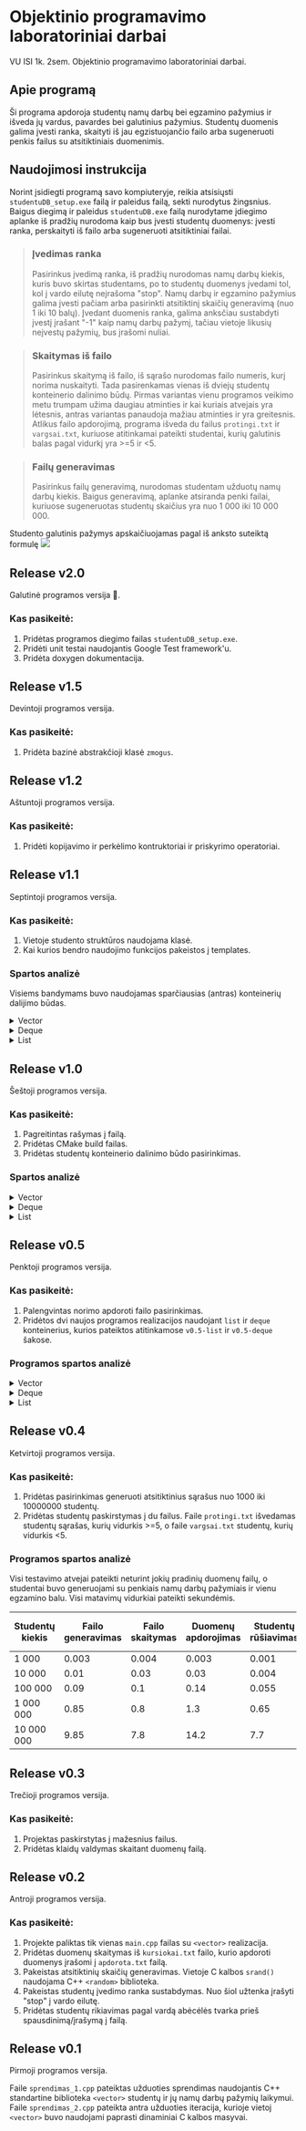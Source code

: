 # Objektinio programavimo laboratoriniai darbai

VU ISI 1k. 2sem. Objektinio programavimo laboratoriniai darbai.

## Apie programą

Ši programa apdoroja studentų namų darbų bei egzamino pažymius ir išveda jų vardus, pavardes bei galutinius pažymius. Studentų duomenis galima įvesti ranka, skaityti iš jau egzistuojančio failo arba sugeneruoti penkis failus su atsitiktiniais duomenimis.

## Naudojimosi instrukcija

Norint įsidiegti programą savo kompiuteryje, reikia atsisiųsti `studentuDB_setup.exe` failą ir paleidus failą, sekti nurodytus žingsnius. Baigus diegimą ir paleidus `studentuDB.exe` failą nurodytame įdiegimo aplanke iš pradžių nurodoma kaip bus įvesti studentų duomenys: įvesti ranka, perskaityti iš failo arba sugeneruoti atsitiktiniai failai.

> ### Įvedimas ranka
>
> Pasirinkus įvedimą ranka, iš pradžių nurodomas namų darbų kiekis, kuris buvo skirtas studentams, po to studentų duomenys įvedami tol, kol į vardo eilutę neįrašoma "stop". Namų darbų ir egzamino pažymius galima įvesti pačiam arba pasirinkti atsitiktinį skaičių generavimą (nuo 1 iki 10 balų). Įvedant duomenis ranka, galima anksčiau sustabdyti įvestį įrašant "-1" kaip namų darbų pažymį, tačiau vietoje likusių neįvestų pažymių, bus įrašomi nuliai.

> ### Skaitymas iš failo
>
> Pasirinkus skaitymą iš failo, iš sąrašo nurodomas failo numeris, kurį norima nuskaityti. Tada pasirenkamas vienas iš dviejų studentų konteinerio dalinimo būdų. Pirmas variantas vienu programos veikimo metu trumpam užima daugiau atminties ir kai kuriais atvejais yra lėtesnis, antras variantas panaudoja mažiau atminties ir yra greitesnis. Atlikus failo apdorojimą, programa išveda du failus `protingi.txt` ir `vargsai.txt`, kuriuose atitinkamai pateikti studentai, kurių galutinis balas pagal vidurkį yra >=5 ir <5.

> ### Failų generavimas
>
> Pasirinkus failų generavimą, nurodomas studentam užduotų namų darbų kiekis. Baigus generavimą, aplanke atsiranda penki failai, kuriuose sugeneruotas studentų skaičius yra nuo 1 000 iki 10 000 000.

Studento galutinis pažymys apskaičiuojamas pagal iš anksto suteiktą formulę
![](https://latex.codecogs.com/svg.image?G%20=%200.4%20*%20\frac{\sum_{i=1}^{n}nd_{i}}{n}%20+%200.6%20*%20egz)

## Release v2.0

Galutinė programos versija 🎉.

### Kas pasikeitė:

1. Pridėtas programos diegimo failas `studentuDB_setup.exe`.
2. Pridėti unit testai naudojantis Google Test framework'u.
3. Pridėta doxygen dokumentacija.

## Release v1.5

Devintoji programos versija.

### Kas pasikeitė:

1. Pridėta bazinė abstrakčioji klasė `zmogus`.

## Release v1.2

Aštuntoji programos versija.

### Kas pasikeitė:

1. Pridėti kopijavimo ir perkėlimo kontruktoriai ir priskyrimo operatoriai.

## Release v1.1

Septintoji programos versija.

### Kas pasikeitė:

1. Vietoje studento struktūros naudojama klasė.
2. Kai kurios bendro naudojimo funkcijos pakeistos į templates.

### Spartos analizė

Visiems bandymams buvo naudojamas sparčiausias (antras) konteinerių dalijimo būdas.

<details>
<summary>Vector</summary>

| Optimizavimas   | Studentų kiekis | Failo skaitymas | Duomenų apdorojimas | Studentų rikiavimas | Studentų atskyrimas į dvi grupes | Išvedimas į du failus | Visas programos veikimas |
| --------------- | --------------- | --------------- | ------------------- | ------------------- | -------------------------------- | --------------------- | ------------------------ |
| Be optimizavimo | 100 000         | 0.084           | 0.26                | 0.406               | 0.04                             | 0.11                  | 0.9                      |
|                 | 1 000 000       | 0.839           | 2.42                | 5.17                | 0.41                             | 1.07                  | 9.9                      |
| -O1             | 100 000         | 0.083           | 0.14                | 0.085               | 0.015                            | 0.098                 | 0.42                     |
|                 | 1 000 000       | 0.825           | 1.298               | 1.17                | 0.159                            | 0.858                 | 4.3                      |
| -O2             | 100 000         | 0.085           | 0.135               | 0.08                | 0.014                            | 0.09                  | 0.4                      |
|                 | 1 000 000       | 0.808           | 1.3                 | 1.067               | 0.144                            | 0.875                 | 4.195                    |
| -O3 / class     | 100 000         | 0.084           | 0.136               | 0.079               | 0.014                            | 0.098                 | 0.411                    |
|                 | 1 000 000       | 0.809           | 1.313               | 1.03                | 0.145                            | 0.85                  | 4.15                     |
| -O3 / struct    | 100 000         | 0.1             | 0.14                | 0.055               | 0.061                            | 0.17                  | 0.54                     |
|                 | 1 000 000       | 0.8             | 1.3                 | 0.58                | 0.4 / 0.26                       | 1.1                   | 4.18 / 3.95              |

| Optimizavimas   | .exe failo dydis (KB) |
| --------------- | --------------------- |
| Be optimizavimo | 762                   |
| -O1             | 417                   |
| -O2             | 396                   |
| -O3             | 405                   |

</details>

<details>
<summary>Deque</summary>

| Optimizavimas   | Studentų kiekis | Failo skaitymas | Duomenų apdorojimas | Studentų rikiavimas | Studentų atskyrimas į dvi grupes | Išvedimas į du failus | Visas programos veikimas |
| --------------- | --------------- | --------------- | ------------------- | ------------------- | -------------------------------- | --------------------- | ------------------------ |
| Be optimizavimo | 100 000         | 0.084           | 0.20                | 0.43                | 0.03                             | 0.11                  | 0.86                     |
|                 | 1 000 000       | 0.81            | 2                   | 5.6                 | 0.36                             | 1.14                  | 9.94                     |
| -O1             | 100 000         | 0.085           | 0.123               | 0.115               | 0.015                            | 0.09                  | 0.43                     |
|                 | 1 000 000       | 0.824           | 1.19                | 1.26                | 0.14                             | 0.87                  | 4.28                     |
| -O2             | 100 000         | 0.083           | 0.122               | 0.092               | 0.014                            | 0.1                   | 0.412                    |
|                 | 1 000 000       | 0.812           | 1.193               | 1.2                 | 0.138                            | 0.87                  | 4.2                      |
| -O3             | 100 000         | 0.086           | 0.121               | 0.1                 | 0.014                            | 0.093                 | 0.42                     |
|                 | 1 000 000       | 0.81            | 1.2                 | 1.14                | 0.14                             | 0.86                  | 4.15                     |

| Optimizavimas   | .exe failo dydis (KB) |
| --------------- | --------------------- |
| Be optimizavimo | 673                   |
| -O1             | 410                   |
| -O2             | 395                   |
| -O3             | 403                   |

</details>

<details>
<summary>List</summary>

| Optimizavimas   | Studentų kiekis | Failo skaitymas | Duomenų apdorojimas | Studentų rikiavimas | Studentų atskyrimas į dvi grupes | Išvedimas į du failus | Visas programos veikimas |
| --------------- | --------------- | --------------- | ------------------- | ------------------- | -------------------------------- | --------------------- | ------------------------ |
| Be optimizavimo | 100 000         | 0.086           | 0.21                | 0.078               | 0.057                            | 0.125                 | 0.55                     |
|                 | 1 000 000       | 0.85            | 2.15                | 1.05                | 0.59                             | 1.16                  | 5.8                      |
| -O1             | 100 000         | 0.08            | 0.128               | 0.03                | 0.037                            | 0.09                  | 0.37                     |
|                 | 1 000 000       | 0.82            | 1.24                | 0.52                | 0.36                             | 0.9                   | 3.87                     |
| -O2             | 100 000         | 0.086           | 0.13                | 0.028               | 0.038                            | 0.094                 | 0.377                    |
|                 | 1 000 000       | 0.813           | 1.292               | 0.516               | 0.365                            | 0.904                 | 3.89                     |
| -O3             | 100 000         | 0.085           | 0.125               | 0.029               | 0.037                            | 0.097                 | 0.373                    |
|                 | 1 000 000       | 0.81            | 1.22                | 0.519               | 0.363                            | 0.9                   | 3.8                      |

| Optimizavimas   | .exe failo dydis (KB) |
| --------------- | --------------------- |
| Be optimizavimo | 601                   |
| -O1             | 365                   |
| -O2             | 363                   |
| -O3             | 359                   |

</details>

## Release v1.0

Šeštoji programos versija.

### Kas pasikeitė:

1. Pagreitintas rašymas į failą.
2. Pridėtas CMake build failas.
3. Pridėtas studentų konteinerio dalinimo būdo pasirinkimas.

### Spartos analizė

<details>
<summary>Vector</summary>

| Studentų kiekis | Failo skaitymas | Duomenų apdorojimas | Studentų rikiavimas | Studentų atskyrimas į dvi grupes\* | Išvedimas į du failus | Visas programos veikimas\* |
| --------------- | --------------- | ------------------- | ------------------- | ---------------------------------- | --------------------- | -------------------------- |
| 1 000           | 0.004           | 0.003               | 0.0009              | 0.0006 / 0.0006                    | 0.003                 | 0.011 / 0.011              |
| 10 000          | 0.03            | 0.03                | 0.001               | 0.002 / 0.001                      | 0.014                 | 0.081 / 0.08               |
| 100 000         | 0.1             | 0.14                | 0.055               | 0.04 / 0.027                       | 0.11                  | 0.46 / 0.45                |
| 1 000 000       | 0.8             | 1.3                 | 0.58                | 0.4 / 0.26                         | 1.1                   | 4.18 / 3.95                |
| 10 000 000      | 8.5             | 13.6                | 4.5                 | 3.9 / 3.2                          | 9.5                   | 41.2 / 39.3                |

\* Pateikti du dalinimo variantų rezultatai - pirmas / antras.

</details>

<details>
<summary>Deque</summary>

| Studentų kiekis | Failo skaitymas | Duomenų apdorojimas | Studentų rikiavimas | Studentų atskyrimas į dvi grupes\* | Išvedimas į du failus | Visas programos veikimas\* |
| --------------- | --------------- | ------------------- | ------------------- | ---------------------------------- | --------------------- | -------------------------- |
| 1 000           | 0.001           | 0.002               | 0.0006              | 0.0007 / 0.0008                    | 0.002                 | 0.0065 / 0.0064            |
| 10 000          | 0.012           | 0.016               | 0.0025              | 0.004 / 0.002                      | 0.016                 | 0.05 / 0.048               |
| 100 000         | 0.096           | 0.16                | 0.05                | 0.05 / 0.033                       | 0.11                  | 0.47 / 0.45                |
| 1 000 000       | 0.85            | 1.5                 | 0.62                | 0.51 / 0.3                         | 1.1                   | 4.58 / 4.3                 |
| 10 000 000      | 8.3             | 13.15               | 5.8                 | 5.55 / 3.16                        | 9.4                   | 42.3 / 39.81               |

\* Pateikti du dalinimo variantų rezultatai - pirmas / antras.

</details>

<details>
<summary>List</summary>

| Studentų kiekis | Failo skaitymas | Duomenų apdorojimas | Studentų rikiavimas | Studentų atskyrimas į dvi grupes\* | Išvedimas į du failus | Visas programos veikimas\* |
| --------------- | --------------- | ------------------- | ------------------- | ---------------------------------- | --------------------- | -------------------------- |
| 1 000           | 0.0015          | 0.002               | 0.0007              | 0.0008 / 0.0007                    | 0.003                 | 0.007 / 0.007              |
| 10 000          | 0.014           | 0.019               | 0.003               | 0.005 / 0.004                      | 0.015                 | 0.056 / 0.055              |
| 100 000         | 0.1             | 0.15                | 0.045               | 0.08 / 0.056                       | 0.11                  | 0.485 / 0.46               |
| 1 000 000       | 0.8             | 1.43                | 0.59                | 0.72 / 0.47                        | 0.92                  | 4.5 / 4.2                  |
| 10 000 000      | 8.7             | 14.3                | 9.2                 | 7.7 / 4.61                         | 10.1                  | 50.2 / 46.9                |

\* Pateikti du dalinimo variantų rezultatai - pirmas / antras.

</details>

## Release v0.5

Penktoji programos versija.

### Kas pasikeitė:

1. Palengvintas norimo apdoroti failo pasirinkimas.
2. Pridėtos dvi naujos programos realizacijos naudojant `list` ir `deque` konteinerius, kurios pateiktos atitinkamose `v0.5-list` ir `v0.5-deque` šakose.

### Programos spartos analizė

<details>
<summary>Vector</summary>

| Studentų kiekis | Failo skaitymas | Duomenų apdorojimas | Studentų rikiavimas | Studentų atskyrimas į dvi grupes | Išvedimas į du failus | Visas programos veikimas |
| --------------- | --------------- | ------------------- | ------------------- | -------------------------------- | --------------------- | ------------------------ |
| 1 000           | 0.004           | 0.003               | 0.0009              | 0.0006                           | 0.004                 | 0.011                    |
| 10 000          | 0.03            | 0.03                | 0.001               | 0.002                            | 0.02                  | 0.085                    |
| 100 000         | 0.1             | 0.14                | 0.055               | 0.061                            | 0.17                  | 0.54                     |
| 1 000 000       | 0.8             | 1.3                 | 0.58                | 0.48                             | 1.7                   | 5.1                      |
| 10 000 000      | 8.5             | 15.3                | 9.1                 | 4.84                             | 17.4                  | 56.4                     |

</details>

<details>
<summary>Deque</summary>

| Studentų kiekis | Failo skaitymas | Duomenų apdorojimas | Studentų rikiavimas | Studentų atskyrimas į dvi grupes | Išvedimas į du failus | Visas programos veikimas |
| --------------- | --------------- | ------------------- | ------------------- | -------------------------------- | --------------------- | ------------------------ |
| 1 000           | 0.001           | 0.002               | 0.0006              | 0.0007                           | 0.0045                | 0.0075                   |
| 10 000          | 0.012           | 0.016               | 0.0025              | 0.004                            | 0.024                 | 0.06                     |
| 100 000         | 0.096           | 0.16                | 0.05                | 0.068                            | 0.18                  | 0.55                     |
| 1 000 000       | 0.85            | 1.5                 | 0.62                | 0.51                             | 1.63                  | 5.1                      |
| 10 000 000      | 8.3             | 13.94               | 8.9                 | 4.85                             | 17.8                  | 53.8                     |

</details>

<details>
<summary>List</summary>

| Studentų kiekis | Failo skaitymas | Duomenų apdorojimas | Studentų rikiavimas | Studentų atskyrimas į dvi grupes | Išvedimas į du failus | Visas programos veikimas |
| --------------- | --------------- | ------------------- | ------------------- | -------------------------------- | --------------------- | ------------------------ |
| 1 000           | 0.0015          | 0.002               | 0.0007              | 0.0008                           | 0.003                 | 0.007                    |
| 10 000          | 0.014           | 0.019               | 0.003               | 0.005                            | 0.03                  | 0.07                     |
| 100 000         | 0.1             | 0.15                | 0.045               | 0.06                             | 0.18                  | 0.52                     |
| 1 000 000       | 0.86            | 1.43                | 0.65                | 0.5                              | 1.7                   | 5.2                      |
| 10 000 000      | 8.7             | 15                  | 9.2                 | 4.9                              | 18.5                  | 57.6                     |

</details>

## Release v0.4

Ketvirtoji programos versija.

### Kas pasikeitė:

1. Pridėtas pasirinkimas generuoti atsitiktinius sąrašus nuo 1000 iki 10000000 studentų.
2. Pridėtas studentų paskirstymas į du failus. Faile `protingi.txt` išvedamas studentų sąrašas, kurių vidurkis >=5, o faile `vargsai.txt` studentų, kurių vidurkis <5.

### Programos spartos analizė

Visi testavimo atvejai pateikti neturint jokių pradinių duomenų failų, o studentai buvo generuojami su penkiais namų darbų pažymiais ir vienu egzamino balu. Visi matavimų vidurkiai pateikti sekundėmis.

| Studentų kiekis | Failo generavimas | Failo skaitymas | Duomenų apdorojimas | Studentų rūšiavimas | Išvedimas į du failus | Visas programos veikimas |
| --------------- | ----------------- | --------------- | ------------------- | ------------------- | --------------------- | ------------------------ |
| 1 000           | 0.003             | 0.004           | 0.003               | 0.001               | 0.004                 | 0.011                    |
| 10 000          | 0.01              | 0.03            | 0.03                | 0.004               | 0.02                  | 0.085                    |
| 100 000         | 0.09              | 0.1             | 0.14                | 0.055               | 0.17                  | 0.47                     |
| 1 000 000       | 0.85              | 0.8             | 1.3                 | 0.65                | 1.7                   | 4.45                     |
| 10 000 000      | 9.85              | 7.8             | 14.2                | 7.7                 | 16.5                  | 46.2                     |

## Release v0.3

Trečioji programos versija.

### Kas pasikeitė:

1. Projektas paskirstytas į mažesnius failus.
2. Pridėtas klaidų valdymas skaitant duomenų failą.

## Release v0.2

Antroji programos versija.

### Kas pasikeitė:

1. Projekte paliktas tik vienas `main.cpp` failas su `<vector>` realizacija.
2. Pridėtas duomenų skaitymas iš `kursiokai.txt` failo, kurio apdoroti duomenys įrašomi į `apdorota.txt` failą.
3. Pakeistas atsitiktinių skaičių generavimas. Vietoje C kalbos `srand()` naudojama C++ `<random>` biblioteka.
4. Pakeistas studentų įvedimo ranka sustabdymas. Nuo šiol užtenka įrašyti "stop" į vardo eilutę.
5. Pridėtas studentų rikiavimas pagal vardą abėcėlės tvarka prieš spausdinimą/įrašymą į failą.

## Release v0.1

Pirmoji programos versija.

Faile `sprendimas_1.cpp` pateiktas užduoties sprendimas naudojantis C++ standartine biblioteka `<vector>` studentų ir jų namų darbų pažymių laikymui. Faile `sprendimas_2.cpp` pateikta antra užduoties iteracija, kurioje vietoj `<vector>` buvo naudojami paprasti dinaminiai C kalbos masyvai.
